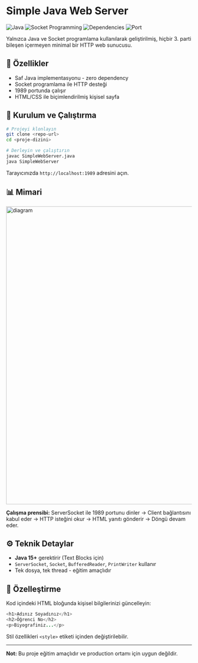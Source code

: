 # Simple Java Web Server

![Java](https://img.shields.io/badge/Java-15+-ED8B00?logo=openjdk&logoColor=white)
![Socket Programming](https://img.shields.io/badge/Socket-Programming-blue.svg)
![Dependencies](https://img.shields.io/badge/dependencies-zero-success.svg)
![Port](https://img.shields.io/badge/port-1989-lightblue.svg)

Yalnızca Java ve Socket programlama kullanılarak geliştirilmiş, hiçbir 3. parti bileşen içermeyen minimal bir HTTP web sunucusu.

## 🎯 Özellikler

- Saf Java implementasyonu - zero dependency
- Socket programlama ile HTTP desteği
- 1989 portunda çalışır
- HTML/CSS ile biçimlendirilmiş kişisel sayfa

## 🚀 Kurulum ve Çalıştırma

```bash
# Projeyi klonlayın
git clone <repo-url>
cd <proje-dizini>

# Derleyin ve çalıştırın
javac SimpleWebServer.java
java SimpleWebServer
```

Tarayıcınızda `http://localhost:1989` adresini açın.

## 📊 Mimari

<img width="1078" height="806" alt="diagram" src="https://github.com/user-attachments/assets/83ca1e9e-cdf4-40cf-ab0b-118137ace8d7" />

**Çalışma prensibi:** ServerSocket ile 1989 portunu dinler → Client bağlantısını kabul eder → HTTP isteğini okur → HTML yanıtı gönderir → Döngü devam eder.

## ⚙️ Teknik Detaylar

- **Java 15+** gerektirir (Text Blocks için)
- `ServerSocket`, `Socket`, `BufferedReader`, `PrintWriter` kullanır
- Tek dosya, tek thread - eğitim amaçlıdır

## 🎨 Özelleştirme

Kod içindeki HTML bloğunda kişisel bilgilerinizi güncelleyin:

```java
<h1>Adınız Soyadınız</h1>
<h2>Öğrenci No</h2>
<p>Biyografiniz...</p>
```

Stil özellikleri `<style>` etiketi içinden değiştirilebilir.

---

**Not:** Bu proje eğitim amaçlıdır ve production ortamı için uygun değildir.
